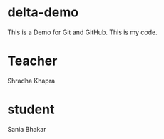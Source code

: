 # delta-demo
This is a Demo for Git and GitHub.
This is my code.

# Teacher
Shradha Khapra

# student 
Sania Bhakar
